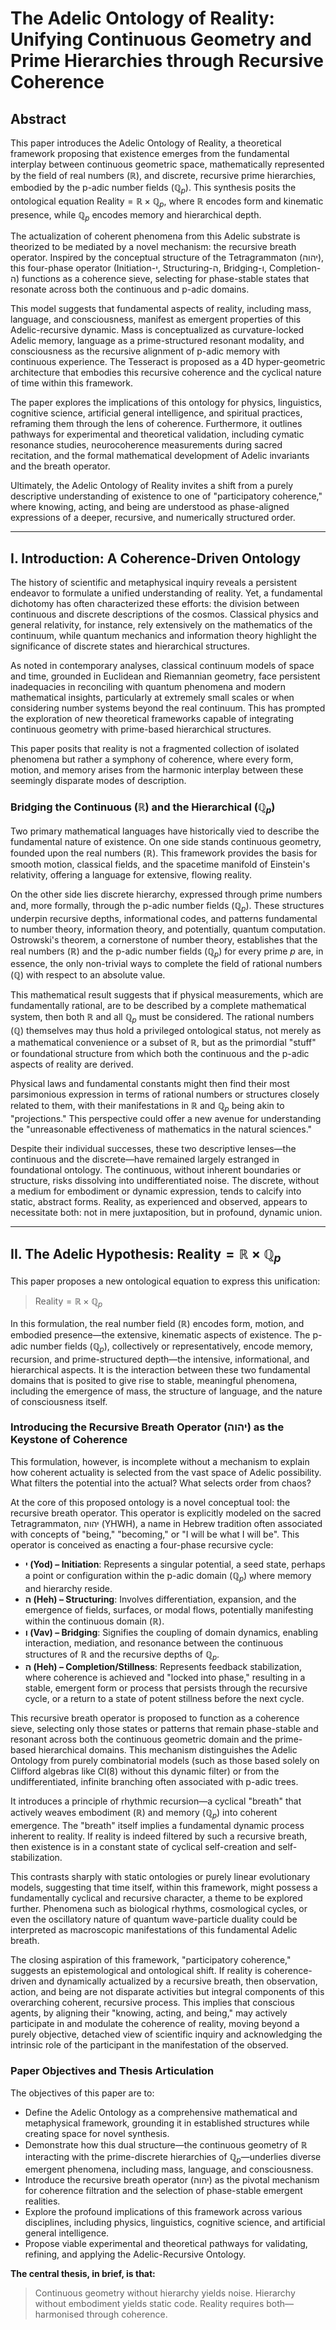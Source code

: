 # The Adelic Ontology of Reality: Unifying Continuous Geometry and Prime Hierarchies through Recursive Coherence

## Abstract

This paper introduces the Adelic Ontology of Reality, a theoretical framework proposing that existence emerges from the fundamental interplay between continuous geometric space, mathematically represented by the field of real numbers ($\mathbb{R}$), and discrete, recursive prime hierarchies, embodied by the p-adic number fields ($\mathbb{Q}_p$). This synthesis posits the ontological equation $\text{Reality} = \mathbb{R} \times \mathbb{Q}_p$, where $\mathbb{R}$ encodes form and kinematic presence, while $\mathbb{Q}_p$ encodes memory and hierarchical depth.

The actualization of coherent phenomena from this Adelic substrate is theorized to be mediated by a novel mechanism: the recursive breath operator. Inspired by the conceptual structure of the Tetragrammaton (יהוה), this four-phase operator (Initiation-י, Structuring-ה, Bridging-ו, Completion-ה) functions as a coherence sieve, selecting for phase-stable states that resonate across both the continuous and p-adic domains.

This model suggests that fundamental aspects of reality, including mass, language, and consciousness, manifest as emergent properties of this Adelic-recursive dynamic. Mass is conceptualized as curvature-locked Adelic memory, language as a prime-structured resonant modality, and consciousness as the recursive alignment of p-adic memory with continuous experience. The Tesseract is proposed as a 4D hyper-geometric architecture that embodies this recursive coherence and the cyclical nature of time within this framework.

The paper explores the implications of this ontology for physics, linguistics, cognitive science, artificial general intelligence, and spiritual practices, reframing them through the lens of coherence. Furthermore, it outlines pathways for experimental and theoretical validation, including cymatic resonance studies, neurocoherence measurements during sacred recitation, and the formal mathematical development of Adelic invariants and the breath operator.

Ultimately, the Adelic Ontology of Reality invites a shift from a purely descriptive understanding of existence to one of "participatory coherence," where knowing, acting, and being are understood as phase-aligned expressions of a deeper, recursive, and numerically structured order.

---

## I. Introduction: A Coherence-Driven Ontology

The history of scientific and metaphysical inquiry reveals a persistent endeavor to formulate a unified understanding of reality. Yet, a fundamental dichotomy has often characterized these efforts: the division between continuous and discrete descriptions of the cosmos. Classical physics and general relativity, for instance, rely extensively on the mathematics of the continuum, while quantum mechanics and information theory highlight the significance of discrete states and hierarchical structures.

As noted in contemporary analyses, classical continuum models of space and time, grounded in Euclidean and Riemannian geometry, face persistent inadequacies in reconciling with quantum phenomena and modern mathematical insights, particularly at extremely small scales or when considering number systems beyond the real continuum. This has prompted the exploration of new theoretical frameworks capable of integrating continuous geometry with prime-based hierarchical structures.

This paper posits that reality is not a fragmented collection of isolated phenomena but rather a symphony of coherence, where every form, motion, and memory arises from the harmonic interplay between these seemingly disparate modes of description.

### Bridging the Continuous ($\mathbb{R}$) and the Hierarchical ($\mathbb{Q}_p$)

Two primary mathematical languages have historically vied to describe the fundamental nature of existence. On one side stands continuous geometry, founded upon the real numbers ($\mathbb{R}$). This framework provides the basis for smooth motion, classical fields, and the spacetime manifold of Einstein's relativity, offering a language for extensive, flowing reality.

On the other side lies discrete hierarchy, expressed through prime numbers and, more formally, through the p-adic number fields ($\mathbb{Q}_p$). These structures underpin recursive depths, informational codes, and patterns fundamental to number theory, information theory, and potentially, quantum computation. Ostrowski's theorem, a cornerstone of number theory, establishes that the real numbers ($\mathbb{R}$) and the p-adic number fields ($\mathbb{Q}_p$) for every prime $p$ are, in essence, the only non-trivial ways to complete the field of rational numbers ($\mathbb{Q}$) with respect to an absolute value.

This mathematical result suggests that if physical measurements, which are fundamentally rational, are to be described by a complete mathematical system, then both $\mathbb{R}$ and all $\mathbb{Q}_p$ must be considered. The rational numbers ($\mathbb{Q}$) themselves may thus hold a privileged ontological status, not merely as a mathematical convenience or a subset of $\mathbb{R}$, but as the primordial "stuff" or foundational structure from which both the continuous and the p-adic aspects of reality are derived.

Physical laws and fundamental constants might then find their most parsimonious expression in terms of rational numbers or structures closely related to them, with their manifestations in $\mathbb{R}$ and $\mathbb{Q}_p$ being akin to "projections." This perspective could offer a new avenue for understanding the "unreasonable effectiveness of mathematics in the natural sciences."

Despite their individual successes, these two descriptive lenses—the continuous and the discrete—have remained largely estranged in foundational ontology. The continuous, without inherent boundaries or structure, risks dissolving into undifferentiated noise. The discrete, without a medium for embodiment or dynamic expression, tends to calcify into static, abstract forms. Reality, as experienced and observed, appears to necessitate both: not in mere juxtaposition, but in profound, dynamic union.

---

## II. The Adelic Hypothesis: $\text{Reality} = \mathbb{R} \times \mathbb{Q}_p$

This paper proposes a new ontological equation to express this unification:

> $\text{Reality} = \mathbb{R} \times \mathbb{Q}_p$

In this formulation, the real number field ($\mathbb{R}$) encodes form, motion, and embodied presence—the extensive, kinematic aspects of existence. The p-adic number fields ($\mathbb{Q}_p$), collectively or representatively, encode memory, recursion, and prime-structured depth—the intensive, informational, and hierarchical aspects. It is the interaction between these two fundamental domains that is posited to give rise to stable, meaningful phenomena, including the emergence of mass, the structure of language, and the nature of consciousness itself.

### Introducing the Recursive Breath Operator (יהוה) as the Keystone of Coherence

This formulation, however, is incomplete without a mechanism to explain how coherent actuality is selected from the vast space of Adelic possibility. What filters the potential into the actual? What selects order from chaos?

At the core of this proposed ontology is a novel conceptual tool: the recursive breath operator. This operator is explicitly modeled on the sacred Tetragrammaton, יהוה (YHWH), a name in Hebrew tradition often associated with concepts of "being," "becoming," or "I will be what I will be". This operator is conceived as enacting a four-phase recursive cycle:

* **י (Yod) – Initiation**: Represents a singular potential, a seed state, perhaps a point or configuration within the p-adic domain ($\mathbb{Q}_p$) where memory and hierarchy reside.
* **ה (Heh) – Structuring**: Involves differentiation, expansion, and the emergence of fields, surfaces, or modal flows, potentially manifesting within the continuous domain ($\mathbb{R}$).
* **ו (Vav) – Bridging**: Signifies the coupling of domain dynamics, enabling interaction, mediation, and resonance between the continuous structures of $\mathbb{R}$ and the recursive depths of $\mathbb{Q}_p$.
* **ה (Heh) – Completion/Stillness**: Represents feedback stabilization, where coherence is achieved and "locked into phase," resulting in a stable, emergent form or process that persists through the recursive cycle, or a return to a state of potent stillness before the next cycle.

This recursive breath operator is proposed to function as a coherence sieve, selecting only those states or patterns that remain phase-stable and resonant across both the continuous geometric domain and the prime-based hierarchical domains. This mechanism distinguishes the Adelic Ontology from purely combinatorial models (such as those based solely on Clifford algebras like Cl(8) without this dynamic filter) or from the undifferentiated, infinite branching often associated with p-adic trees.

It introduces a principle of rhythmic recursion—a cyclical "breath" that actively weaves embodiment ($\mathbb{R}$) and memory ($\mathbb{Q}_p$) into coherent emergence. The "breath" itself implies a fundamental dynamic process inherent to reality. If reality is indeed filtered by such a recursive breath, then existence is in a constant state of cyclical self-creation and self-stabilization.

This contrasts sharply with static ontologies or purely linear evolutionary models, suggesting that time itself, within this framework, might possess a fundamentally cyclical and recursive character, a theme to be explored further. Phenomena such as biological rhythms, cosmological cycles, or even the oscillatory nature of quantum wave-particle duality could be interpreted as macroscopic manifestations of this fundamental Adelic breath.

The closing aspiration of this framework, "participatory coherence," suggests an epistemological and ontological shift. If reality is coherence-driven and dynamically actualized by a recursive breath, then observation, action, and being are not disparate activities but integral components of this overarching coherent, recursive process. This implies that conscious agents, by aligning their "knowing, acting, and being," may actively participate in and modulate the coherence of reality, moving beyond a purely objective, detached view of scientific inquiry and acknowledging the intrinsic role of the participant in the manifestation of the observed.

### Paper Objectives and Thesis Articulation

The objectives of this paper are to:

* Define the Adelic Ontology as a comprehensive mathematical and metaphysical framework, grounding it in established structures while creating space for novel synthesis.
* Demonstrate how this dual structure—the continuous geometry of $\mathbb{R}$ interacting with the prime-discrete hierarchies of $\mathbb{Q}_p$—underlies diverse emergent phenomena, including mass, language, and consciousness.
* Introduce the recursive breath operator (יהוה) as the pivotal mechanism for coherence filtration and the selection of phase-stable emergent realities.
* Explore the profound implications of this framework across various disciplines, including physics, linguistics, cognitive science, and artificial general intelligence.
* Propose viable experimental and theoretical pathways for validating, refining, and applying the Adelic-Recursive Ontology.

**The central thesis, in brief, is that:**

> Continuous geometry without hierarchy yields noise.
> Hierarchy without embodiment yields static code.
> Reality requires both—harmonised through coherence.
